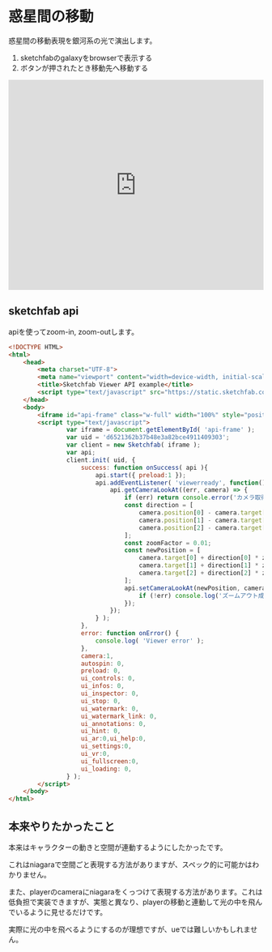 # 惑星間の移動

惑星間の移動表現を銀河系の光で演出します。

1. sketchfabのgalaxyをbrowserで表示する
2. ボタンが押されたとき移動先へ移動する

<iframe width="100%" height="415" src="https://www.youtube.com/embed/Ub0B91UtGQI?rel=0&showinfo=0&controls=0" title="YouTube video player" frameborder="0" allow="accelerometer; autoplay; clipboard-write; encrypted-media; gyroscope; picture-in-picture; web-share" referrerpolicy="strict-origin-when-cross-origin" allowfullscreen></iframe>

## sketchfab api

apiを使ってzoom-in, zoom-outします。

```html
<!DOCTYPE HTML>
<html>
	<head>
		<meta charset="UTF-8">
		<meta name="viewport" content="width=device-width, initial-scale=1">
		<title>Sketchfab Viewer API example</title>
		<script type="text/javascript" src="https://static.sketchfab.com/api/sketchfab-viewer-1.12.1.js"></script>
	</head>
	<body>
		<iframe id="api-frame" class="w-full" width="100%" style="position:fixed; top:0; left:0; bottom:0; right:0; width:100%; height:100%;" allow="xr-spatial-tracking; autoplay; fullscreen; xr-spatial-tracking; accelerometer" xr-spatial-tracking web-share frameborder="no" scrolling="no" ></iframe>
		<script type="text/javascript">
				var iframe = document.getElementById( 'api-frame' );
				var uid = 'd6521362b37b48e3a82bce4911409303';
				var client = new Sketchfab( iframe );
				var api;
				client.init( uid, {
					success: function onSuccess( api ){
						api.start({ preload:1 });
						api.addEventListener( 'viewerready', function() {
							api.getCameraLookAt((err, camera) => {
								if (err) return console.error('カメラ取得失敗');
								const direction = [
									camera.position[0] - camera.target[0],
									camera.position[1] - camera.target[1],
									camera.position[2] - camera.target[2]
								];
								const zoomFactor = 0.01;
								const newPosition = [
									camera.target[0] + direction[0] * zoomFactor,
									camera.target[1] + direction[1] * zoomFactor,
									camera.target[2] + direction[2] * zoomFactor
								];
								api.setCameraLookAt(newPosition, camera.target, 10, (err) => {
									if (!err) console.log('ズームアウト成功');
								});
							});
						} );
					},
					error: function onError() {
						console.log( 'Viewer error' );
					},
					camera:1,
					autospin: 0,
					preload: 0,
					ui_controls: 0,
					ui_infos: 0,
					ui_inspector: 0,
					ui_stop: 0,
					ui_watermark: 0,
					ui_watermark_link: 0,
					ui_annotations: 0,
					ui_hint: 0,
					ui_ar:0,ui_help:0,
					ui_settings:0,
					ui_vr:0,
					ui_fullscreen:0,
					ui_loading: 0,
				} );
		</script>
	</body>
</html>
```

## 本来やりたかったこと

本来はキャラクターの動きと空間が連動するようにしたかったです。

これはniagaraで空間ごと表現する方法がありますが、スペック的に可能かはわかりません。

また、playerのcameraにniagaraをくっつけて表現する方法があります。これは低負担で実装できますが、実態と異なり、playerの移動と連動して光の中を飛んでいるように見せるだけです。

実際に光の中を飛べるようにするのが理想ですが、ueでは難しいかもしれません。

